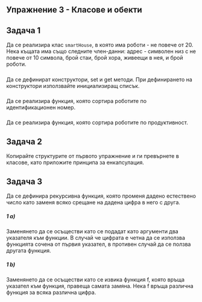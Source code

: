 ## Упражнение 3 - Класове и обекти

## Задача 1
Да се реализира клас ```smartHouse```, в която има роботи - не повече от 20. Нека къщата има също следните член-данни: адрес - символен низ с не повече от 10 символа, брой стаи, брой хора, живеещи в нея, и брой роботи.

#####
Да се дефинират конструктори, set и get методи. При дефинирането на конструктори използвайте инициализиращ списък.

#####
Да се реализира функция, която сортира роботите по идентификационен номер.

#####
Да се реализира функция, която сортира роботите по продуктивност.

## Задача 2

Копирайте структурите от първото упражнение и ги превърнете в класове, като приложите принципа за енкапсулация.

## Задача 3

Да се дефинира рекурсивна функция, която променя дадено естествено число като заменя всяко срещане на дадена цифра в него
с друга.

##### 1 a)
Заменянето да се осъществи като се подадат като аргументи два указателя към функции. В случай че цифрата е четна да се използва функцията сочена от първия указател, в противен случай да се ползва другата функция.

##### 1 b)
Заменянето да се осъществи като се извика функция f, която връща указател към функция, правеща самата замяна.
Нека f връща различна функция за всяка различна цифра.
